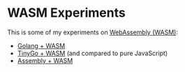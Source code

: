 # WASM Experiments

This is some of my experiments on [WebAssembly (WASM)](https://webassembly.org/):

* [Golang + WASM](https://github.com/alankrantas/wasm_experiments/tree/main/go-wasm)
* [TinyGo + WASM](https://github.com/alankrantas/wasm_experiments/tree/main/tinygo-wasm) (and compared to pure JavaScript)
* [Assembly + WASM](https://github.com/alankrantas/wasm_experiments/tree/main/assemblyscript)
